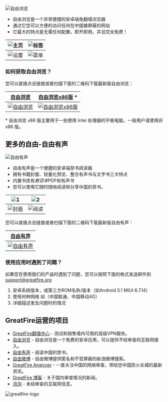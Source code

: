 ![自由浏览](https://github.com/gfsupport/wiki/raw/master/fb2.png)

* 自由浏览是一个非常便捷的安卓端免翻墙浏览器
* 通过它您可以方便的访问任何在中国被屏蔽的网站
* 它最大的特点是无需任何配置，即开即用，并且完全免费！

|![主页](https://github.com/gfsupport/wiki/raw/master/%E4%B8%BB%E9%A1%B5.png)|![标签](https://github.com/gfsupport/wiki/raw/master/%E6%A0%87%E7%AD%BE.png)|
| --- | --- |
|![设置](https://github.com/gfsupport/wiki/raw/master/%E8%AE%BE%E7%BD%AE.png)|![菜单](https://github.com/gfsupport/wiki/raw/master/%E8%8F%9C%E5%8D%95.png)|



### 如何获取自由浏览？

您可以直接点击链接或者扫描下面的二维码下载最新版自由浏览：

| [自由浏览](https://github.com/greatfire/x/raw/master/freebrowser.apk) | [自由浏览x86版](https://github.com/greatfire/x/raw/master/freebrowser-x86.apk) * |
| --- | --- |
| [![自由浏览](https://github.com/greatfire/x/raw/master/freebrowser.apk.qr.png)](https://github.com/greatfire/x/raw/master/freebrowser.apk) | [![自由浏览x86版](https://github.com/greatfire/x/raw/master/freebrowser-x86.apk.qr.png)](https://github.com/greatfire/x/raw/master/freebrowser-x86.apk) |

\* 自由浏览 x86 版主要用于一些使用 Intel 处理器的平板电脑，一般用户请使用非 x86 版。

## 更多的自由-自由有声

![自由有声](https://github.com/gfsupport/wiki/raw/master/fbs2.png)

* 自由有声是一个便捷的安卓端禁书阅读器
* 拥有书籍封面、轻量化预览、整合有声书与文字书三大特点
* 内置书库有*数百本*PDF和有声书
* 您可以使用它随时随地阅读和分享中国的禁书。

|![1](https://github.com/gfsupport/wiki/raw/master/11.png)|![2](https://github.com/gfsupport/wiki/raw/master/22.png)|
| --- | --- |
|![封面](https://github.com/gfsupport/wiki/raw/master/%E5%B0%81%E9%9D%A2.png)|![阅读](https://github.com/gfsupport/wiki/raw/master/%E9%98%85%E8%AF%BB.png)|

您可以直接点击链接或者扫描下面的二维码下载最新版自由有声：

| [自由有声](https://github.com/greatfire/x/raw/master/freebooks.apk) |
| --- |
| [![自由有声](https://github.com/greatfire/x/raw/master/freebooks.apk.qr.png)](https://github.com/greatfire/x/raw/master/freebooks.apk) |

### 使用应用时遇到了问题？

如果您在使用我们的产品时遇到了问题，您可以按照下面的格式发送邮件到<support@greatfire.org>

1. 安卓系统版本，或第三方ROM名称/版本（如Android 5.1 MIUI 6.7.14）
2. 使用何种网络 如（中国联通、中国移动4G）
3. 详细描述发生问题时的情况

## GreatFire运营的项目
* [GreatFire翻墙中心](https://cc.greatfire.org/) - 测试和销售墙内可用的高级VPN服务。
* [自由浏览](https://freebrowser.org/) - 自由浏览是一个免费的安卓应用，可以提供不经审查的互联网接入。
* [自由有声](https://play.google.com/store/apps/details?id=org.greatfire.freebook) - 阅读中国的禁书。
* [自由微博](https://freeweibo.com/) - 自由微博提供匿名和不受屏蔽的新浪微博搜索。
* [GreatFire Analyzer](https://zh.greatfire.org/analyzer) - 一直关注中国的网络审查，带给您中国防火长城的最新资讯。
* [GreatFire 博客](https://zh.greatfire.org/news/blog) - 关于国内审查情况的新闻。
* [泡泡](https://pao-pao.net/) - 未经审查的互联网信息。

![greatfire-logo](https://github.com/greatfire/x/raw/master/greatfire-logo.png)
